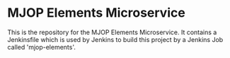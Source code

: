 # MJOP Elements Microservice

This is the repository for the MJOP Elements Microservice. It contains a Jenkinsfile which is used by Jenkins to build this project by a Jenkins Job called 'mjop-elements'.